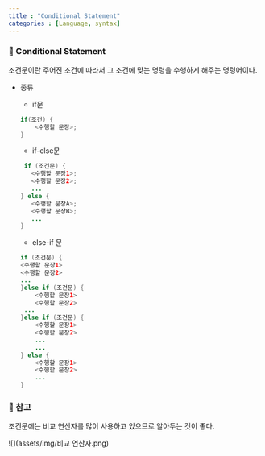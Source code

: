 ```yaml
---
title : "Conditional Statement"
categories : [Language, syntax]
---
```

### 📌 Conditional Statement  
조건문이란 주어진 조건에 따라서 그 조건에 맞는 명령을 수행하게 해주는 명령어이다.

 - 종류 
   - if문  
    ```java
    if(조건) {
        <수행할 문장>;
    }
    ```
    - if-else문 
     ```java 
      if (조건문) {
        <수행할 문장1>;
        <수행할 문장2>;
        ...
    } else {
        <수행할 문장A>;
        <수행할 문장B>;
        ...
    }
    ```

    - else-if 문   

    ```java 
    if (조건문) {
    <수행할 문장1> 
    <수행할 문장2>
    ...
    }else if (조건문) {
        <수행할 문장1>
        <수행할 문장2>
     ...
    }else if (조건문) {
        <수행할 문장1>
        <수행할 문장2>
        ...
        ...
    } else {
        <수행할 문장1>
        <수행할 문장2>
        ... 
    }
    ```

### 📌 참고  
 조건문에는 비교 연산자를 많이 사용하고 있으므로 알아두는 것이 좋다.

![](assets/img/비교 연산자.png)